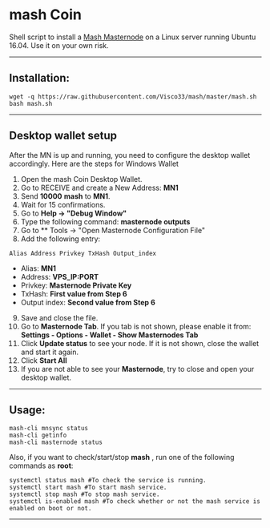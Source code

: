 # mash Coin
Shell script to install a [Mash Masternode](https://mashcoin.info/) on a Linux server running Ubuntu 16.04. Use it on your own risk.

***
## Installation:
```
wget -q https://raw.githubusercontent.com/Visco33/mash/master/mash.sh
bash mash.sh 
```
***

## Desktop wallet setup

After the MN is up and running, you need to configure the desktop wallet accordingly. Here are the steps for Windows Wallet
1. Open the mash Coin Desktop Wallet.
2. Go to RECEIVE and create a New Address: **MN1**
3. Send **10000** **mash** to **MN1**.
4. Wait for 15 confirmations.
5. Go to **Help -> "Debug Window"**
6. Type the following command: **masternode outputs**
7. Go to  ** Tools -> "Open Masternode Configuration File"
8. Add the following entry:
```
Alias Address Privkey TxHash Output_index
```
* Alias: **MN1**
* Address: **VPS_IP:PORT**
* Privkey: **Masternode Private Key**
* TxHash: **First value from Step 6**
* Output index:  **Second value from Step 6**
9. Save and close the file.
10. Go to **Masternode Tab**. If you tab is not shown, please enable it from: **Settings - Options - Wallet - Show Masternodes Tab**
11. Click **Update status** to see your node. If it is not shown, close the wallet and start it again.
10. Click **Start All**
11. If you are not able to see your **Masternode**, try to close and open your desktop wallet.

***

## Usage:

```
mash-cli mnsync status
mash-cli getinfo
mash-cli masternode status
```

Also, if you want to check/start/stop **mash** , run one of the following commands as **root**:

```
systemctl status mash #To check the service is running.
systemctl start mash #To start mash service.
systemctl stop mash #To stop mash service.
systemctl is-enabled mash #To check whether or not the mash service is enabled on boot or not.
```

***
